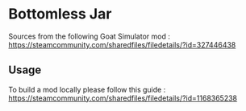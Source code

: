 # Bottomless Jar

Sources from the following Goat Simulator mod : https://steamcommunity.com/sharedfiles/filedetails/?id=327446438

## Usage

To build a mod locally please follow this guide : https://steamcommunity.com/sharedfiles/filedetails/?id=1168365238